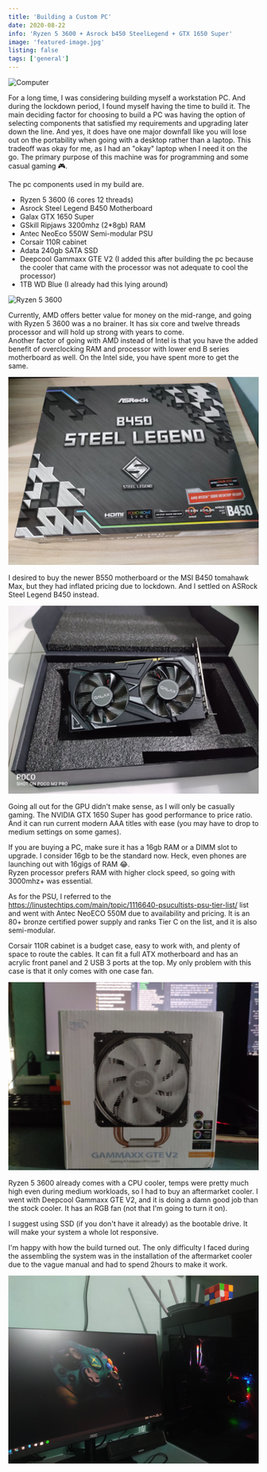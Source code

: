 ```yaml
---
title: 'Building a Custom PC'
date: 2020-08-22
info: 'Ryzen 5 3600 + Asrock b450 SteelLegend + GTX 1650 Super'
image: 'featured-image.jpg'
listing: false
tags: ['general']
---
```


![Computer](featured-image.jpg)

For a long time, I was considering building myself a workstation PC. And during the lockdown period, I found myself having the time to build it. The main deciding factor for choosing to build a PC was having the option of selecting components that satisfied my requirements and upgrading later down the line. And yes, it does have one major downfall like you will lose out on the portability when going with a desktop rather than a laptop. This tradeoff was okay for me, as I had an "okay" laptop when I need it on the go. The primary purpose of this machine was for programming and some casual gaming 🎮.

The pc components used in my build are.

- Ryzen 5 3600 (6 cores 12 threads)
- Asrock Steel Legend B450 Motherboard
- Galax GTX 1650 Super
- GSkill Ripjaws 3200mhz (2\*8gb) RAM
- Antec NeoEco 550W Semi-modular PSU
- Corsair 110R cabinet
- Adata 240gb SATA SSD
- Deepcool Gammaxx GTE V2 (I added this after building the pc because the cooler that came with the processor was not adequate to cool the processor)
- 1TB WD Blue (I already had this lying around)

![Ryzen 5 3600](processor.jpg)

Currently, AMD offers better value for money on the mid-range, and going with Ryzen 5 3600 was a no brainer. It has six core and twelve threads processor and will hold up strong with years to come. <br />
Another factor of going with AMD instead of Intel is that you have the added benefit of overclocking RAM and processor with lower end B series motherboard as well. On the Intel side, you have spent more to get the same.

![ASRock B450 SteelLegend](motherboard.jpg)

I desired to buy the newer B550 motherboard or the MSI B450 tomahawk Max, but they had inflated pricing due to lockdown. And I settled on ASRock Steel Legend B450 instead.

![Galax GTX 1650 Super](gpu.jpg)

Going all out for the GPU didn't make sense, as I will only be casually gaming. The NVIDIA GTX 1650 Super has good performance to price ratio. And it can run current modern AAA titles with ease (you may have to drop to medium settings on some games).

If you are buying a PC, make sure it has a 16gb RAM or a DIMM slot to upgrade. I consider 16gb to be the standard now. Heck, even phones are launching out with 16gigs of RAM 😂. <br />
Ryzen processor prefers RAM with higher clock speed, so going with 3000mhz+ was essential.

As for the PSU, I referred to the https://linustechtips.com/main/topic/1116640-psucultists-psu-tier-list/ list and went with Antec NeoECO 550M due to availability and pricing. It is an 80+ bronze certified power supply and ranks Tier C on the list, and it is also semi-modular.

Corsair 110R cabinet is a budget case, easy to work with, and plenty of space to route the cables. It can fit a full ATX motherboard and has an acrylic front panel and 2 USB 3 ports at the top. My only problem with this case is that it only comes with one case fan.

![Deepcool Gammaxx GTE V2](cooler.jpg)

Ryzen 5 3600 already comes with a CPU cooler, temps were pretty much high even during medium workloads, so I had to buy an aftermarket cooler. I went with Deepcool Gammaxx GTE V2, and it is doing a damn good job than the stock cooler. It has an RGB fan (not that I'm going to turn it on).

I suggest using SSD (if you don't have it already) as the bootable drive. It will make your system a whole lot responsive.

I'm happy with how the build turned out. The only difficulty I faced during the assembling the system was in the installation of the aftermarket cooler due to the vague manual and had to spend 2hours to make it work.

![Overall System](overall.jpg)
